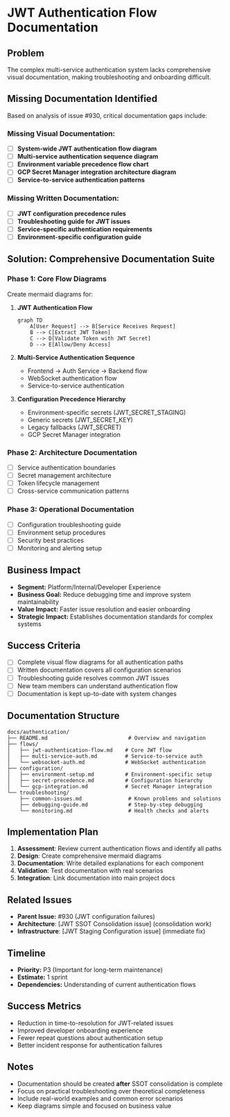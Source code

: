# JWT Authentication Flow Documentation

## Problem
The complex multi-service authentication system lacks comprehensive visual documentation, making troubleshooting and onboarding difficult.

## Missing Documentation Identified
Based on analysis of issue #930, critical documentation gaps include:

### Missing Visual Documentation:
- [ ] **System-wide JWT authentication flow diagram**
- [ ] **Multi-service authentication sequence diagram**
- [ ] **Environment variable precedence flow chart**
- [ ] **GCP Secret Manager integration architecture diagram**
- [ ] **Service-to-service authentication patterns**

### Missing Written Documentation:
- [ ] **JWT configuration precedence rules**
- [ ] **Troubleshooting guide for JWT issues**
- [ ] **Service-specific authentication requirements**
- [ ] **Environment-specific configuration guide**

## Solution: Comprehensive Documentation Suite

### Phase 1: Core Flow Diagrams
Create mermaid diagrams for:

1. **JWT Authentication Flow**
   ```mermaid
   graph TD
       A[User Request] --> B[Service Receives Request]
       B --> C[Extract JWT Token]
       C --> D[Validate Token with JWT Secret]
       D --> E[Allow/Deny Access]
   ```

2. **Multi-Service Authentication Sequence**
   - Frontend → Auth Service → Backend flow
   - WebSocket authentication flow
   - Service-to-service authentication

3. **Configuration Precedence Hierarchy**
   - Environment-specific secrets (JWT_SECRET_STAGING)
   - Generic secrets (JWT_SECRET_KEY)
   - Legacy fallbacks (JWT_SECRET)
   - GCP Secret Manager integration

### Phase 2: Architecture Documentation
- [ ] Service authentication boundaries
- [ ] Secret management architecture
- [ ] Token lifecycle management
- [ ] Cross-service communication patterns

### Phase 3: Operational Documentation
- [ ] Configuration troubleshooting guide
- [ ] Environment setup procedures
- [ ] Security best practices
- [ ] Monitoring and alerting setup

## Business Impact
- **Segment:** Platform/Internal/Developer Experience
- **Business Goal:** Reduce debugging time and improve system maintainability
- **Value Impact:** Faster issue resolution and easier onboarding
- **Strategic Impact:** Establishes documentation standards for complex systems

## Success Criteria
- [ ] Complete visual flow diagrams for all authentication paths
- [ ] Written documentation covers all configuration scenarios
- [ ] Troubleshooting guide resolves common JWT issues
- [ ] New team members can understand authentication flow
- [ ] Documentation is kept up-to-date with system changes

## Documentation Structure
```
docs/authentication/
├── README.md                          # Overview and navigation
├── flows/
│   ├── jwt-authentication-flow.md    # Core JWT flow
│   ├── multi-service-auth.md         # Service-to-service auth
│   └── websocket-auth.md             # WebSocket authentication
├── configuration/
│   ├── environment-setup.md          # Environment-specific setup
│   ├── secret-precedence.md          # Configuration hierarchy
│   └── gcp-integration.md            # Secret Manager integration
└── troubleshooting/
    ├── common-issues.md               # Known problems and solutions
    ├── debugging-guide.md             # Step-by-step debugging
    └── monitoring.md                  # Health checks and alerts
```

## Implementation Plan
1. **Assessment**: Review current authentication flows and identify all paths
2. **Design**: Create comprehensive mermaid diagrams
3. **Documentation**: Write detailed explanations for each component
4. **Validation**: Test documentation with real scenarios
5. **Integration**: Link documentation into main project docs

## Related Issues
- **Parent Issue:** #930 (JWT configuration failures)
- **Architecture**: [JWT SSOT Consolidation issue] (consolidation work)
- **Infrastructure**: [JWT Staging Configuration issue] (immediate fix)

## Timeline
- **Priority:** P3 (Important for long-term maintenance)
- **Estimate:** 1 sprint
- **Dependencies:** Understanding of current authentication flows

## Success Metrics
- Reduction in time-to-resolution for JWT-related issues
- Improved developer onboarding experience
- Fewer repeat questions about authentication setup
- Better incident response for authentication failures

## Notes
- Documentation should be created **after** SSOT consolidation is complete
- Focus on practical troubleshooting over theoretical completeness
- Include real-world examples and common error scenarios
- Keep diagrams simple and focused on business value
